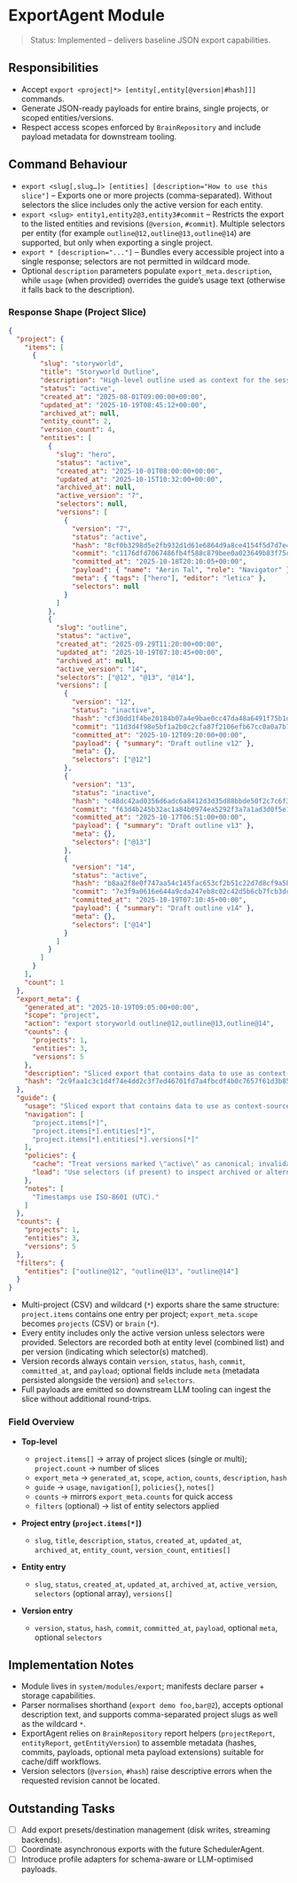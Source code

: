 # ExportAgent Module

> Status: Implemented – delivers baseline JSON export capabilities.

## Responsibilities
- Accept `export <project|*> [entity[,entity[@version|#hash]]]` commands.
- Generate JSON-ready payloads for entire brains, single projects, or scoped entities/versions.
- Respect access scopes enforced by `BrainRepository` and include payload metadata for downstream tooling.

## Command Behaviour
- `export <slug[,slug…]> [entities] [description="How to use this slice"]` – Exports one or more projects (comma-separated). Without selectors the slice includes only the active version for each entity.  
- `export <slug> entity1,entity2@3,entity3#commit` – Restricts the export to the listed entities and revisions (`@version`, `#commit`). Multiple selectors per entity (for example `outline@12,outline@13,outline@14`) are supported, but only when exporting a single project.  
- `export * [description="..."]` – Bundles every accessible project into a single response; selectors are not permitted in wildcard mode.  
- Optional `description` parameters populate `export_meta.description`, while `usage` (when provided) overrides the guide’s usage text (otherwise it falls back to the description).

### Response Shape (Project Slice)
```json
{
  "project": {
    "items": [
      {
        "slug": "storyworld",
        "title": "Storyworld Outline",
        "description": "High-level outline used as context for the session.",
        "status": "active",
        "created_at": "2025-08-01T09:00:00+00:00",
        "updated_at": "2025-10-19T08:45:12+00:00",
        "archived_at": null,
        "entity_count": 2,
        "version_count": 4,
        "entities": [
          {
            "slug": "hero",
            "status": "active",
            "created_at": "2025-10-01T08:00:00+00:00",
            "updated_at": "2025-10-15T10:32:00+00:00",
            "archived_at": null,
            "active_version": "7",
            "selectors": null,
            "versions": [
              {
                "version": "7",
                "status": "active",
                "hash": "8cf0b3298d5e2fb932d1d61e6864d9a8ce4154f5d7d7e46f87b3066b6d729a1d",
                "commit": "c1176dfd7067486fb4f588c879bee0a023649b83f75ce8a45a9ad94c8f8d3bfe",
                "committed_at": "2025-10-18T20:10:05+00:00",
                "payload": { "name": "Aerin Tal", "role": "Navigator" },
                "meta": { "tags": ["hero"], "editor": "letica" },
                "selectors": null
              }
            ]
          },
          {
            "slug": "outline",
            "status": "active",
            "created_at": "2025-09-29T11:20:00+00:00",
            "updated_at": "2025-10-19T07:10:45+00:00",
            "archived_at": null,
            "active_version": "14",
            "selectors": ["@12", "@13", "@14"],
            "versions": [
              {
                "version": "12",
                "status": "inactive",
                "hash": "cf30dd1f4be20184b07a4e9bae0cc47da48a6491f75b1df0b551289b6b6076d7",
                "commit": "11d3d4f98e5bf1a2b0c2cfa87f2106efb67cc0a0a7b75a114500e3b8325e8c44",
                "committed_at": "2025-10-12T09:20:00+00:00",
                "payload": { "summary": "Draft outline v12" },
                "meta": {},
                "selectors": ["@12"]
              },
              {
                "version": "13",
                "status": "inactive",
                "hash": "c48dc42ad0356d6adc6a8412d3d35d88bbde50f2c7c6f3d5bb8862c8d8f8260f",
                "commit": "f63d4b245b32ac1a84b0974ea5292f3a7a1ad3d0f5e16b5a8d21a2352fb84424",
                "committed_at": "2025-10-17T06:51:00+00:00",
                "payload": { "summary": "Draft outline v13" },
                "meta": {},
                "selectors": ["@13"]
              },
              {
                "version": "14",
                "status": "active",
                "hash": "b8aa2f8e0f747aa54c145fac653cf2b51c22d7d8cf9a5b97fef2be40b94eb053",
                "commit": "7e3f9a0616e644a9cda247eb8c02c42d5b6cb7fcb3dc8a289912f5248dc51940",
                "committed_at": "2025-10-19T07:10:45+00:00",
                "payload": { "summary": "Draft outline v14" },
                "meta": {},
                "selectors": ["@14"]
              }
            ]
          }
        ]
      }
    ],
    "count": 1
  },
  "export_meta": {
    "generated_at": "2025-10-19T09:05:00+00:00",
    "scope": "project",
    "action": "export storyworld outline@12,outline@13,outline@14",
    "counts": {
      "projects": 1,
      "entities": 3,
      "versions": 5
    },
    "description": "Sliced export that contains data to use as context-source (SoT) for the current session.",
    "hash": "2c9faa1c3c1d4f74e4dd2c3f7ed46701fd7a4fbcdf4b0c7657f61d3b8521440b"
  },
  "guide": {
    "usage": "Sliced export that contains data to use as context-source (SoT) for the current session.",
    "navigation": [
      "project.items[*]",
      "project.items[*].entities[*]",
      "project.items[*].entities[*].versions[*]"
    ],
    "policies": {
      "cache": "Treat versions marked \"active\" as canonical; invalidate caches when their hash changes.",
      "load": "Use selectors (if present) to inspect archived or alternate revisions; otherwise rely on the active version."
    },
    "notes": [
      "Timestamps use ISO-8601 (UTC)."
    ]
  },
  "counts": {
    "projects": 1,
    "entities": 3,
    "versions": 5
  },
  "filters": {
    "entities": ["outline@12", "outline@13", "outline@14"]
  }
}
```

- Multi-project (CSV) and wildcard (`*`) exports share the same structure: `project.items` contains one entry per project; `export_meta.scope` becomes `projects` (CSV) or `brain` (`*`).  
- Every entity includes only the active version unless selectors were provided. Selectors are recorded both at entity level (combined list) and per version (indicating which selector(s) matched).  
- Version records always contain `version`, `status`, `hash`, `commit`, `committed_at`, and `payload`; optional fields include `meta` (metadata persisted alongside the version) and `selectors`.  
- Full payloads are emitted so downstream LLM tooling can ingest the slice without additional round-trips.

### Field Overview

- **Top-level**  
  - `project.items[]` → array of project slices (single or multi); `project.count` → number of slices  
  - `export_meta` → `generated_at`, `scope`, `action`, `counts`, `description`, `hash`  
  - `guide` → `usage`, `navigation[]`, `policies{}`, `notes[]`  
  - `counts` → mirrors `export_meta.counts` for quick access  
  - `filters` (optional) → list of entity selectors applied

- **Project entry (`project.items[*]`)**  
  - `slug`, `title`, `description`, `status`, `created_at`, `updated_at`, `archived_at`, `entity_count`, `version_count`, `entities[]`

- **Entity entry**  
  - `slug`, `status`, `created_at`, `updated_at`, `archived_at`, `active_version`, `selectors` (optional array), `versions[]`

- **Version entry**  
  - `version`, `status`, `hash`, `commit`, `committed_at`, `payload`, optional `meta`, optional `selectors`

## Implementation Notes
- Module lives in `system/modules/export`; manifests declare parser + storage capabilities.
- Parser normalises shorthand (`export demo foo,bar@2`), accepts optional description text, and supports comma-separated project slugs as well as the wildcard `*`.
- ExportAgent relies on `BrainRepository` report helpers (`projectReport`, `entityReport`, `getEntityVersion`) to assemble metadata (hashes, commits, payloads, optional meta payload extensions) suitable for cache/diff workflows.
- Version selectors (`@version`, `#hash`) raise descriptive errors when the requested revision cannot be located.

## Outstanding Tasks
- [ ] Add export presets/destination management (disk writes, streaming backends).
- [ ] Coordinate asynchronous exports with the future SchedulerAgent.
- [ ] Introduce profile adapters for schema-aware or LLM-optimised payloads.
